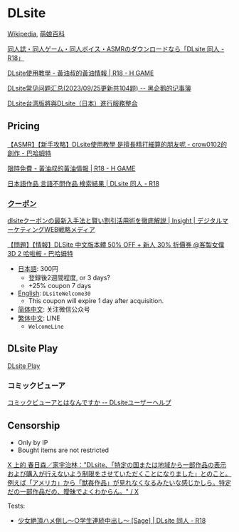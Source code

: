 # DLsite
[Wikipedia](https://en.wikipedia.org/wiki/DLsite), [萌娘百科](https://zh.moegirl.org.cn/DLsite)

[同人誌・同人ゲーム・同人ボイス・ASMRのダウンロードなら「DLsite 同人 - R18」](https://www.dlsite.com/maniax/)

[DLsite使用教學 - 黃油叔的黃油情報 | R18 - H GAME](https://h-ero-game.com/archives/3707/dlsite%E4%BD%BF%E7%94%A8%E6%95%99%E5%AD%B8-%E9%BB%9E%E6%95%B8%E8%B3%BC%E8%B2%B7/)

[DLsite常见问题汇总(2023/09/25更新共104题) -- 黑企鹅的记事簿](https://krpengin.wordpress.com/2020/05/16/dlsitefaq/)

[DLsite台湾版將與DLsite（日本）進行服務整合](https://www.dlsite.com.tw/announce/user)

## Pricing
[【ASMR】【新手攻略】DLsite使用教學 是擅長精打細算的朋友呢 - crow0102的創作 - 巴哈姆特](https://home.gamer.com.tw/creationDetail.php?sn=4625056)

[限時免費 - 黃油叔的黃油情報 | R18 - H GAME](https://h-ero-game.com/tag/%e9%99%90%e6%99%82%e5%85%8d%e8%b2%bb/)

[日本語作品 言語不問作品 検索結果 | DLsite 同人 - R18](https://www.dlsite.com/maniax/fsr/=/language/jp/sex_category[0]/male/ana_flg/off/age_category[0]/adult/order/release_d/genre_and_or/or/options_and_or/or/per_page/100/campaign/campaign/is_free/1/[0]//[1]//lang_options[0]/%E6%97%A5%E6%96%87/lang_options[1]/%E4%B8%AD%E6%96%87/lang_options[2]/%E4%B8%AD%E6%96%87(%E7%B0%A1%E9%AB%94%E5%AD%97)/lang_options[3]/%E4%B8%AD%E6%96%87(%E7%B9%81%E9%AB%94%E5%AD%97)/lang_options[4]/%E4%B8%8D%E9%99%90%E8%AA%9E%E8%A8%80/?unique_op=af)

### [クーポン](https://www.dlsite.com/maniax/mypage/coupon/list)
[dlsiteクーポンの最新入手法と賢い割引活用術を徹底解説 | Insight | デジタルマーケティングWEB戦略メディア](https://www.areus.jp/column/dlsite-coupon-how-to-get-and-use)

[【問題】【情報】DLSite 中文版本體 50% OFF + 新人 30% 折價券 @客製女僕 3D 2 哈啦板 - 巴哈姆特](https://forum.gamer.com.tw/C.php?bsn=36801&snA=145)
- [日本語](https://login.dlsite.com/register?user=self): 300円
  - 登録後2週間程度, or 3 days?
  - +25% coupon 7 days
- [English](https://www.dlsite.com/modpub/lp/overseas/welcome-coupon/index_en_us.html): `DLsiteWelcome30`
  - This coupon will expire 1 day after acquisition.
- [简体中文](https://www.dlsite.com/modpub/lp/overseas/welcome-coupon/index_cn.html): 关注微信公众号
- [繁体中文](https://www.dlsite.com/modpub/lp/overseas/welcome-coupon/index_zh_tw.html): LINE
  - `WelcomeLine`

## DLsite Play
[DLsite Play](https://play.dlsite.com/library)

### コミックビューア
[コミックビューアとはなんですか -- DLsiteユーザーヘルプ](https://cs.dlsite.com/hc/ja/articles/900007232423-%E3%82%B3%E3%83%9F%E3%83%83%E3%82%AF%E3%83%93%E3%83%A5%E3%83%BC%E3%82%A2%E3%81%A8%E3%81%AF%E3%81%AA%E3%82%93%E3%81%A7%E3%81%99%E3%81%8B)

## Censorship
- Only by IP
- Bought items are not restricted

[X 上的 春日森／家宇治林："DLsite、「特定の国または地域から一部作品の表示および購入が行えないよう制限をさせていただくことになりました」とのこと。例えば「アメリカ」から「獣姦作品」が見れなくなるみたいな感じかしら。特定だの一部作品だの、曖昧でよくわからん。" / X](https://x.com/ansin_bokura/status/1886747150144671932)

Tests:
- [少女絶頂ハメ倒し～○学生連続中出し～ \[Sage\] | DLsite 同人 - R18](https://www.dlsite.com/maniax/work/=/product_id/RJ086138.html/?locale=ja_JP)
